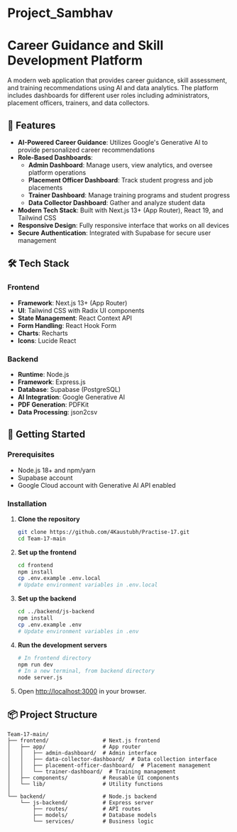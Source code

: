 # Project_Sambhav
# Career Guidance and Skill Development Platform

A modern web application that provides career guidance, skill assessment, and training recommendations using AI and data analytics. The platform includes dashboards for different user roles including administrators, placement officers, trainers, and data collectors.

## 🚀 Features

- **AI-Powered Career Guidance**: Utilizes Google's Generative AI to provide personalized career recommendations
- **Role-Based Dashboards**:
  - **Admin Dashboard**: Manage users, view analytics, and oversee platform operations
  - **Placement Officer Dashboard**: Track student progress and job placements
  - **Trainer Dashboard**: Manage training programs and student progress
  - **Data Collector Dashboard**: Gather and analyze student data
- **Modern Tech Stack**: Built with Next.js 13+ (App Router), React 19, and Tailwind CSS
- **Responsive Design**: Fully responsive interface that works on all devices
- **Secure Authentication**: Integrated with Supabase for secure user management

## 🛠️ Tech Stack

### Frontend
- **Framework**: Next.js 13+ (App Router)
- **UI**: Tailwind CSS with Radix UI components
- **State Management**: React Context API
- **Form Handling**: React Hook Form
- **Charts**: Recharts
- **Icons**: Lucide React

### Backend
- **Runtime**: Node.js
- **Framework**: Express.js
- **Database**: Supabase (PostgreSQL)
- **AI Integration**: Google Generative AI
- **PDF Generation**: PDFKit
- **Data Processing**: json2csv

## 🚀 Getting Started

### Prerequisites
- Node.js 18+ and npm/yarn
- Supabase account
- Google Cloud account with Generative AI API enabled

### Installation

1. **Clone the repository**
   ```bash
   git clone https://github.com/4Kaustubh/Practise-17.git
   cd Team-17-main
   ```

2. **Set up the frontend**
   ```bash
   cd frontend
   npm install
   cp .env.example .env.local
   # Update environment variables in .env.local
   ```

3. **Set up the backend**
   ```bash
   cd ../backend/js-backend
   npm install
   cp .env.example .env
   # Update environment variables in .env
   ```

4. **Run the development servers**
   ```bash
   # In frontend directory
   npm run dev
   # In a new terminal, from backend directory
   node server.js
   ```

5. Open [http://localhost:3000](http://localhost:3000) in your browser.

## 📦 Project Structure

```
Team-17-main/
├── frontend/                 # Next.js frontend
│   ├── app/                  # App router
│   │   ├── admin-dashboard/  # Admin interface
│   │   ├── data-collector-dashboard/  # Data collection interface
│   │   ├── placement-officer-dashboard/  # Placement management
│   │   └── trainer-dashboard/  # Training management
│   ├── components/           # Reusable UI components
│   └── lib/                  # Utility functions
│
└── backend/                  # Node.js backend
    └── js-backend/           # Express server
        ├── routes/           # API routes
        ├── models/           # Database models
        └── services/         # Business logic
```
